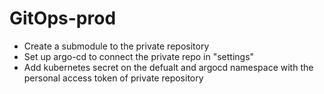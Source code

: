 # GitOps-prod
- Create a submodule to the private repository
- Set up argo-cd to connect the private repo in "settings"
- Add kubernetes secret on the defualt and argocd namespace with the personal access token of private repository

